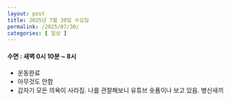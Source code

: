 ```yaml
---
layout: post
title: 2025년 7월 30일 수요일
permalink: /2025/07/30/
categories: [ 일상 ]
---
```

#### 수면 : 새벽 0시 10분 ~ 8시
* 운동완료
* 아무것도 안함
* 갑자기 모든 의욕이 사라짐. 나를 관찰해보니 유튜브 숏폼이나 보고 있음. 병신새끼